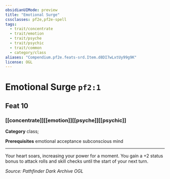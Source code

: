 ```yaml
---
obsidianUIMode: preview
title: "Emotional Surge"
cssclasses: pf2e,pf2e-spell
tags:
  - trait/concentrate
  - trait/emotion
  - trait/psyche
  - trait/psychic
  - trait/common
  - category/class
aliases: "Compendium.pf2e.feats-srd.Item.d8DI7wLxtUy99g9K"
license: OGL
---
```

# Emotional Surge `pf2:1`
## Feat 10
### [[concentrate]][[emotion]][[psyche]][[psychic]]

**Category** class; 



**Prerequisites** emotional acceptance subconscious mind
* * *
Your heart soars, increasing your power for a moment. You gain a +2 status bonus to attack rolls and skill checks until the start of your next turn.

*Source: Pathfinder Dark Archive*
*OGL*